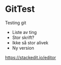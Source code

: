 # GitTest
Testing git

- Liste av ting
- Stor skrift?
- Ikke så stor alivek
- Ny version

https://stackedit.io/editor
